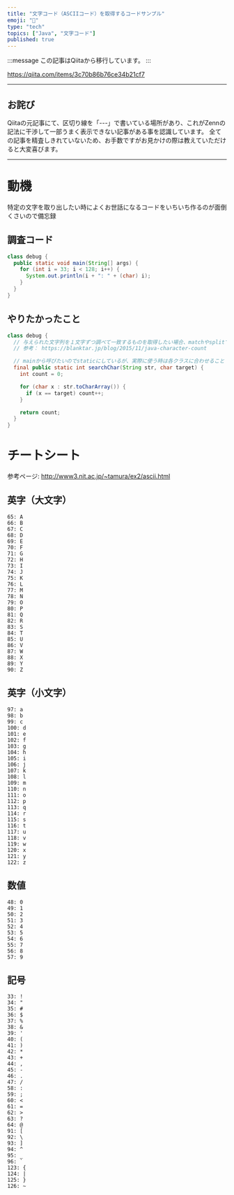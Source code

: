 ```yaml
---
title: "文字コード（ASCIIコード）を取得するコードサンプル"
emoji: "📝"
type: "tech"
topics: ["Java", "文字コード"]
published: true
---
```


:::message
この記事はQiitaから移行しています。
:::

https://qiita.com/items/3c70b86b76ce34b21cf7

-----

## お詫び
Qiitaの元記事にて、区切り線を「---」で書いている場所があり、これがZennの記法に干渉して一部うまく表示できない記事がある事を認識しています。
全ての記事を精査しきれていないため、お手数ですがお見かけの際は教えていただけると大変喜びます。

-----

# 動機

特定の文字を取り出したい時によくお世話になるコードをいちいち作るのが面倒くさいので備忘録

## 調査コード
``` 調査コード.java
class debug {
  public static void main(String[] args) {
    for (int i = 33; i < 128; i++) {
      System.out.println(i + ": " + (char) i);
    }
  }
}
```

## やりたかったこと
``` やりたかったこと.java
class debug {
  // 与えられた文字列を１文字ずつ調べて一致するものを取得したい場合、matchやsplitで正規表現をすると遅すぎたのでシンプルに文字だけ比較する。
  // 参考： https://blanktar.jp/blog/2015/11/java-character-count

  // mainから呼びたいのでstaticにしているが、実際に使う時は各クラスに合わせること
  final public static int searchChar(String str, char target) {
    int count = 0;

    for (char x : str.toCharArray()) {
      if (x == target) count++;
    }

    return count;
  }
}

```

# チートシート
参考ページ: http://www3.nit.ac.jp/~tamura/ex2/ascii.html
## 英字（大文字）
```
65: A
66: B
67: C
68: D
69: E
70: F
71: G
72: H
73: I
74: J
75: K
76: L
77: M
78: N
79: O
80: P
81: Q
82: R
83: S
84: T
85: U
86: V
87: W
88: X
89: Y
90: Z
```

## 英字（小文字）
```
97: a
98: b
99: c
100: d
101: e
102: f
103: g
104: h
105: i
106: j
107: k
108: l
109: m
110: n
111: o
112: p
113: q
114: r
115: s
116: t
117: u
118: v
119: w
120: x
121: y
122: z
```

## 数値
```
48: 0
49: 1
50: 2
51: 3
52: 4
53: 5
54: 6
55: 7
56: 8
57: 9
```

## 記号
```
33: !
34: "
35: #
36: $
37: %
38: &
39: '
40: (
41: )
42: *
43: +
44: ,
45: -
46: .
47: /
58: :
59: ;
60: <
61: =
62: >
63: ?
64: @
91: [
92: \
93: ]
94: ^
95: _
96: `
123: {
124: |
125: }
126: ~
```

